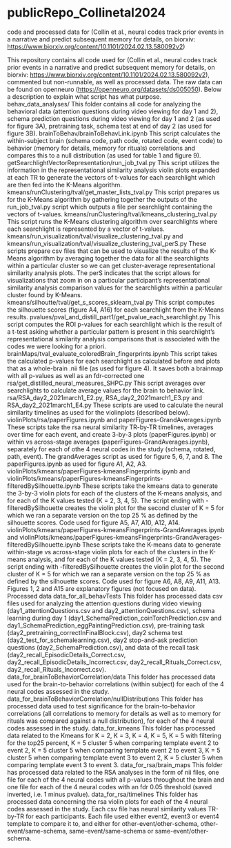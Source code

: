# publicRepo_Collinetal2024
code and processed data for (Collin et al., neural codes track prior events in a narrative and predict subsequent memory for details, on biorxiv: https://www.biorxiv.org/content/10.1101/2024.02.13.580092v2)

This repository contains all code used for (Collin et al., neural codes track prior events in a narrative and predict subsequent memory for details, on biorxiv: https://www.biorxiv.org/content/10.1101/2024.02.13.580092v2), commented but non-runnable, as well as processed data. The raw data can be found on openneuro (https://openneuro.org/datasets/ds005050). Below a description to explain what script has what purpose. 
behav_data_analyses/
This folder contains all code for analyzing the behavioral data (attention questions during video viewing for day 1 and 2), schema prediction questions during video viewing for day 1 and 2 (as used for figure 3A), pretraining task, schema test at end of day 2 (as used for figure 3B).
brainToBehav/brainToBehavLink.ipynb
This script calculates the within-subject brain (schema code, path code, rotated code, event code) to behavior (memory for details, memory for rituals) correlations and compares this to a null distribution (as used for table 1 and figure 9).
getSearchlightVectorRepresentation/run_job_tval.py
This script utilizes the information in the representational similarity analysis violin plots expanded at each TR to generate the vectors of t-values for each searchlight which are then fed into the K-Means algorithm.
kmeans/runClustering/tval/get_master_lists_tval.py
This script prepares us for the K-Means algorithm by gathering together the outputs of the run_job_tval.py script which outputs a file per searchlight containing the vectors of t-values.
kmeans/runClustering/tval/kmeans_clustering_tval.py
This script runs the K-Means clustering algorithm over searchlights where each searchlight is represented by a vector of t-values.
kmeans/run_visualization/tval/visualize_clustering_tval.py
 and kmeans/run_visualization/tval/visualize_clustering_tval_perS.py
These scripts prepare csv files that can be used to visualize the results of the K-Means algorithm by averaging together the data for all the searchlights within a particular cluster so we can get cluster-average representational similarity analysis plots. The perS indicates that the script allows for visualizations that zoom in on a particular participant’s representational similarity analysis comparison values for the searchlights within a particular cluster found by K-Means.
kmeans/silhoutte/tval/get_s_scores_sklearn_tval.py
This script computes the silhouette scores (figure A4, A16) for each searchlight from the K-Means results.
pvalues/pval_and_distill_part1/get_pvalue_each_searchlight.py
This script computes the ROI p-values for each searchlight which is the result of a t-test asking whether a particular pattern is present in this searchlight’s representational similarity analysis comparisons that is associated with the codes we were looking for a priori.
brainMaps/tval_evaluate_coloredBrain_fingerprints.ipynb
This script takes the calculated p-values for each searchlight as calculated before and plots that as a whole-brain .nii file (as used for figure 4). It saves both a brainmap with all p-values as well as an fdr-corrected one
rsa/get_distilled_neural_measures_SHPC.py
This script averages over searchlights to calculate average values for the brain to behavior link.
rsa/RSA_day2_2021march1_E2.py, RSA_day2_2021march1_E3.py and RSA_day2_2021march1_E4.py
These scripts are used to calculate the neural similarity timelines as used for the violinplots (described below). 
violinPlots/rsa/paperFigures.ipynb and paperFigures-GrandAverages.ipynb
These scripts take the rsa neural similarity TR-by-TR timelines, averages over time for each event, and create 3-by-3 plots (paperFigures.ipynb) or within vs across-stage averages (paperFigures-GrandAverages.ipynb), separately for each of othe 4 neural codes in the study (schema, rotated, path, event). The grandAverages script as used for figure 5, 6, 7, and 8. The paperFigures.ipynb as used for figure A1, A2, A3.
violinPlots/kmeans/paperFigures-kmeansFingerprints.ipynb and violinPlots/kmeans/paperFigures-kmeansFingerprints-filteredBySilhouette.ipynb
These scripts take the kmeans data to generate the 3-by-3 violin plots for each of the clusters of the K-means analysis, and for each of the K values tested (K = 2, 3, 4, 5). The script ending with -filteredBySilhouette creates the violin plot for the second cluster of K = 5 for which we ran a separate version on the top 25 % as defined by the silhouette scores. Code used for figure A5, A7, A10, A12, A14. 
violinPlots/kmeans/paperFigures-kmeansFingerprints-GrandAverages.ipynb and violinPlots/kmeans/paperFigures-kmeansFingerprints-GrandAverages-filteredBySilhouette.ipynb
These scripts take the K-means data to generate within-stage vs across-stage violin plots for each of the clusters in the K-means analysis, and for each of the K values tested (K = 2, 3, 4, 5). The script ending with -filteredBySilhouette creates the violin plot for the second cluster of K = 5 for which we ran a separate version on the top 25 % as defined by the silhouette scores. Code used for figure A6, A8, A9, A11, A13.
Figures 1, 2 and A15 are explanatory figures (not focused on data).
Processed data
data_for_all_behavTests
This folder has processed data csv files used for analyzing the attention questions during video viewing (day1_attentionQuestions.csv and day2_attentionQuestions.csv), schema learning during day 1 (day1_SchemaPrediction_coinTorchPrediction.csv and day1_SchemaPrediction_eggPaintingPrediction.csv), pre-training task (day2_pretraining_correctInFinalBlock.csv), day2 schema test (day2_test_for_schemalearning.csv), day2 stop-and-ask prediction questions (day2_SchemaPrediction.csv), and data of the recall task (day2_recall_EpisodicDetails_Correct.csv, day2_recall_EpisodicDetails_Incorrect.csv, day2_recall_Rituals_Correct.csv, day2_recall_Rituals_Incorrect.csv).
data_for_brainToBehaviorCorrelation/data
This folder has processed data used for the brain-to-behavior correlations (within subject) for each of the 4 neural codes assessed in the study.
data_for_brainToBehaviorCorrelation/nullDistributions
This folder has processed data used to test significance for the brain-to-behavior correlations (all correlations to memory for details as well as to memory for rituals was compared against a null distribution), for each of the 4 neural codes assessed in the study.
data_for_kmeans
This folder has processed data related to the Kmeans for K = 2, K = 3, K = 4, K = 5, K = 5 with filtering for the top25 percent, K = 5 cluster 5 when comparing template event 2 to event 2, K = 5 cluster 5 when comparing template event 2 to event 3, K = 5 cluster 5 when comparing template event 3 to event 2, K = 5 cluster 5 when comparing template event 3 to event 3.
data_for_rsa/brain_maps
This folder has processed data related to the RSA analyses in the form of nii files, one file for each of the 4 neural codes with all p-values throughout the brain and one file for each of the 4 neural codes with an fdr 0.05 threshold (saved inverted, i.e. 1 minus pvalue).
data_for_rsa/timelines
This folder has processed data concerning the rsa violin plots for each of the 4 neural codes assessed in the study. Each csv file has neural similarity values TR-by-TR for each participants. Each file used either event2, event3 or event4 template to compare it to, and either for other-event/other-schema, other-event/same-schema, same-event/same-schema or same-event/other-schema. 
